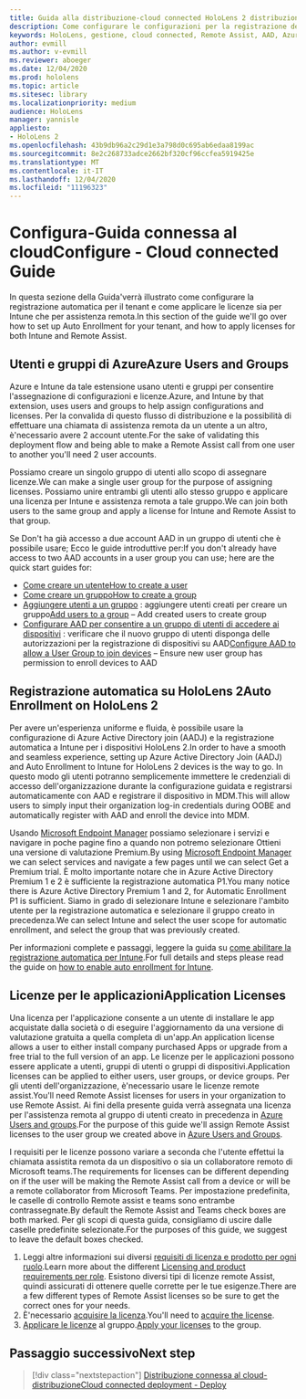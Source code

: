 ```yaml
---
title: Guida alla distribuzione-cloud connected HoloLens 2 distribuzione in scala con assistenza remota-configura
description: Come configurare le configurazioni per la registrazione dei dispositivi HoloLens tramite una rete connessa al cloud
keywords: HoloLens, gestione, cloud connected, Remote Assist, AAD, Azure AD, MDM, gestione di dispositivi mobili
author: evmill
ms.author: v-evmill
ms.reviewer: aboeger
ms.date: 12/04/2020
ms.prod: hololens
ms.topic: article
ms.sitesec: library
ms.localizationpriority: medium
audience: HoloLens
manager: yannisle
appliesto:
- HoloLens 2
ms.openlocfilehash: 43b9db96a2c29d1e3a798d0c695ab6edaa8199ac
ms.sourcegitcommit: 8e2c268733adce2662bf320cf96ccfea5919425e
ms.translationtype: MT
ms.contentlocale: it-IT
ms.lasthandoff: 12/04/2020
ms.locfileid: "11196323"
---
```

# <span data-ttu-id="217f9-104">Configura-Guida connessa al cloud</span><span class="sxs-lookup"><span data-stu-id="217f9-104">Configure - Cloud connected Guide</span></span>

<span data-ttu-id="217f9-105">In questa sezione della Guida&#39;verrà illustrato come configurare la registrazione automatica per il tenant e come applicare le licenze sia per Intune che per assistenza remota.</span><span class="sxs-lookup"><span data-stu-id="217f9-105">In this section of the guide we&#39;ll go over how to set up Auto Enrollment for your tenant, and how to apply licenses for both Intune and Remote Assist.</span></span>

## <span data-ttu-id="217f9-106">Utenti e gruppi di Azure</span><span class="sxs-lookup"><span data-stu-id="217f9-106">Azure Users and Groups</span></span>

<span data-ttu-id="217f9-107">Azure e Intune da tale estensione usano utenti e gruppi per consentire l'assegnazione di configurazioni e licenze.</span><span class="sxs-lookup"><span data-stu-id="217f9-107">Azure, and Intune by that extension, uses users and groups to help assign configurations and licenses.</span></span> <span data-ttu-id="217f9-108">Per la convalida di questo flusso di distribuzione e la possibilità di effettuare una chiamata di assistenza remota da un utente a un altro, è&#39;necessario avere 2 account utente.</span><span class="sxs-lookup"><span data-stu-id="217f9-108">For the sake of validating this deployment flow and being able to make a Remote Assist call from one user to another you&#39;ll need 2 user accounts.</span></span>

<span data-ttu-id="217f9-109">Possiamo creare un singolo gruppo di utenti allo scopo di assegnare licenze.</span><span class="sxs-lookup"><span data-stu-id="217f9-109">We can make a single user group for the purpose of assigning licenses.</span></span> <span data-ttu-id="217f9-110">Possiamo unire entrambi gli utenti allo stesso gruppo e applicare una licenza per Intune e assistenza remota a tale gruppo.</span><span class="sxs-lookup"><span data-stu-id="217f9-110">We can join both users to the same group and apply a license for Intune and Remote Assist to that group.</span></span>

<span data-ttu-id="217f9-111">Se Don&#39;t ha già accesso a due account AAD in un gruppo di utenti che è possibile usare; Ecco le guide introduttive per:</span><span class="sxs-lookup"><span data-stu-id="217f9-111">If you don&#39;t already have access to two AAD accounts in a user group you can use; here are the quick start guides for:</span></span>

- [<span data-ttu-id="217f9-112">Come creare un utente</span><span class="sxs-lookup"><span data-stu-id="217f9-112">How to create a user</span></span>](https://docs.microsoft.com/mem/intune/fundamentals/quickstart-create-user)
- [<span data-ttu-id="217f9-113">Come creare un gruppo</span><span class="sxs-lookup"><span data-stu-id="217f9-113">How to create a group</span></span>](https://docs.microsoft.com/mem/intune/fundamentals/quickstart-create-group)
- <span data-ttu-id="217f9-114">[Aggiungere utenti a un gruppo](https://docs.microsoft.com/azure/active-directory/fundamentals/active-directory-groups-members-azure-portal) : aggiungere utenti creati per creare un gruppo</span><span class="sxs-lookup"><span data-stu-id="217f9-114">[Add users to a group](https://docs.microsoft.com/azure/active-directory/fundamentals/active-directory-groups-members-azure-portal) – Add created users to create group</span></span>
- <span data-ttu-id="217f9-115">[Configurare AAD per consentire a un gruppo di utenti di accedere ai dispositivi](https://docs.microsoft.com/azure/active-directory/devices/azureadjoin-plan#configure-your-device-settings) : verificare che il nuovo gruppo di utenti disponga delle autorizzazioni per la registrazione di dispositivi su AAD</span><span class="sxs-lookup"><span data-stu-id="217f9-115">[Configure AAD to allow a User Group to join devices](https://docs.microsoft.com/azure/active-directory/devices/azureadjoin-plan#configure-your-device-settings) – Ensure new user group has permission to enroll devices to AAD</span></span>

## <span data-ttu-id="217f9-116">Registrazione automatica su HoloLens 2</span><span class="sxs-lookup"><span data-stu-id="217f9-116">Auto Enrollment on HoloLens 2</span></span>

<span data-ttu-id="217f9-117">Per avere un'esperienza uniforme e fluida, è possibile usare la configurazione di Azure Active Directory join (AADJ) e la registrazione automatica a Intune per i dispositivi HoloLens 2.</span><span class="sxs-lookup"><span data-stu-id="217f9-117">In order to have a smooth and seamless experience, setting up Azure Active Directory Join (AADJ) and Auto Enrollment to Intune for HoloLens 2 devices is the way to go.</span></span> <span data-ttu-id="217f9-118">In questo modo gli utenti potranno semplicemente immettere le credenziali di accesso dell'organizzazione durante la configurazione guidata e registrarsi automaticamente con AAD e registrare il dispositivo in MDM.</span><span class="sxs-lookup"><span data-stu-id="217f9-118">This will allow users to simply input their organization log-in credentials during OOBE and automatically register with AAD and enroll the device into MDM.</span></span>

<span data-ttu-id="217f9-119">Usando [Microsoft Endpoint Manager](https://endpoint.microsoft.com/#home) possiamo selezionare i servizi e navigare in poche pagine fino a quando non potremo selezionare Ottieni una versione di valutazione Premium.</span><span class="sxs-lookup"><span data-stu-id="217f9-119">By using [Microsoft Endpoint Manager](https://endpoint.microsoft.com/#home) we can select services and navigate a few pages until we can select Get a Premium trial.</span></span> <span data-ttu-id="217f9-120">È molto importante notare che in Azure Active Directory Premium 1 e 2 è sufficiente la registrazione automatica P1.</span><span class="sxs-lookup"><span data-stu-id="217f9-120">You many notice there is Azure Active Directory Premium 1 and 2, for Automatic Enrollment P1 is sufficient.</span></span> <span data-ttu-id="217f9-121">Siamo in grado di selezionare Intune e selezionare l'ambito utente per la registrazione automatica e selezionare il gruppo creato in precedenza.</span><span class="sxs-lookup"><span data-stu-id="217f9-121">We can select Intune and select the user scope for automatic enrollment, and select the group that was previously created.</span></span>

<span data-ttu-id="217f9-122">Per informazioni complete e passaggi, leggere la guida su [come abilitare la registrazione automatica per Intune](https://docs.microsoft.com/mem/intune/enrollment/quickstart-setup-auto-enrollment).</span><span class="sxs-lookup"><span data-stu-id="217f9-122">For full details and steps please read the guide on [how to enable auto enrollment for Intune](https://docs.microsoft.com/mem/intune/enrollment/quickstart-setup-auto-enrollment).</span></span>

## <span data-ttu-id="217f9-123">Licenze per le applicazioni</span><span class="sxs-lookup"><span data-stu-id="217f9-123">Application Licenses</span></span>

<span data-ttu-id="217f9-124">Una licenza per l'applicazione consente a un utente di installare le app acquistate dalla società o di eseguire l'aggiornamento da una versione di valutazione gratuita a quella completa di un'app.</span><span class="sxs-lookup"><span data-stu-id="217f9-124">An application license allows a user to either install company purchased Apps or upgrade from a free trial to the full version of an app.</span></span> <span data-ttu-id="217f9-125">Le licenze per le applicazioni possono essere applicate a utenti, gruppi di utenti o gruppi di dispositivi.</span><span class="sxs-lookup"><span data-stu-id="217f9-125">Application licenses can be applied to either users, user groups, or device groups.</span></span> <span data-ttu-id="217f9-126">Per gli utenti dell'organizzazione, è&#39;necessario usare le licenze remote assist.</span><span class="sxs-lookup"><span data-stu-id="217f9-126">You&#39;ll need Remote Assist licenses for users in your organization to use Remote Assist.</span></span> <span data-ttu-id="217f9-127">Ai fini della presente guida verrà assegnata una licenza per l'assistenza remota al gruppo di utenti creato in precedenza in [Azure Users and groups](hololens2-cloud-connected-configure.md#azure-users-and-groups).</span><span class="sxs-lookup"><span data-stu-id="217f9-127">For the purpose of this guide we'll assign Remote Assist licenses to the user group we created above in [Azure Users and Groups](hololens2-cloud-connected-configure.md#azure-users-and-groups).</span></span>

<span data-ttu-id="217f9-128">I requisiti per le licenze possono variare a seconda che l'utente effettui la chiamata assistita remota da un dispositivo o sia un collaboratore remoto di Microsoft teams.</span><span class="sxs-lookup"><span data-stu-id="217f9-128">The requirements for licenses can be different depending on if the user will be making the Remote Assist call from a device or will be a remote collaborator from Microsoft Teams.</span></span> <span data-ttu-id="217f9-129">Per impostazione predefinita, le caselle di controllo Remote assist e teams sono entrambe contrassegnate.</span><span class="sxs-lookup"><span data-stu-id="217f9-129">By default the Remote Assist and Teams check boxes are both marked.</span></span> <span data-ttu-id="217f9-130">Per gli scopi di questa guida, consigliamo di uscire dalle caselle predefinite selezionate.</span><span class="sxs-lookup"><span data-stu-id="217f9-130">For the purposes of this guide, we suggest to leave the default boxes checked.</span></span>

1. <span data-ttu-id="217f9-131">Leggi altre informazioni sui diversi [requisiti di licenza e prodotto per ogni ruolo](https://docs.microsoft.com/dynamics365/mixed-reality/remote-assist/requirements#licensing-and-product-requirements-per-role).</span><span class="sxs-lookup"><span data-stu-id="217f9-131">Learn more about the different [Licensing and product requirements per role](https://docs.microsoft.com/dynamics365/mixed-reality/remote-assist/requirements#licensing-and-product-requirements-per-role).</span></span> <span data-ttu-id="217f9-132">Esistono diversi tipi di licenze remote Assist, quindi assicurati di ottenere quelle corrette per le tue esigenze.</span><span class="sxs-lookup"><span data-stu-id="217f9-132">There are a few different types of Remote Assist licenses so be sure to get the correct ones for your needs.</span></span>
2. <span data-ttu-id="217f9-133">È&#39;necessario [acquisire la licenza](https://docs.microsoft.com/dynamics365/mixed-reality/remote-assist/buy-remote-assist).</span><span class="sxs-lookup"><span data-stu-id="217f9-133">You&#39;ll need to [acquire the license](https://docs.microsoft.com/dynamics365/mixed-reality/remote-assist/buy-remote-assist).</span></span>
3. <span data-ttu-id="217f9-134">[Applicare le licenze](https://docs.microsoft.com/dynamics365/mixed-reality/remote-assist/deploy-remote-assist) al gruppo.</span><span class="sxs-lookup"><span data-stu-id="217f9-134">[Apply your licenses](https://docs.microsoft.com/dynamics365/mixed-reality/remote-assist/deploy-remote-assist) to the group.</span></span>

## <span data-ttu-id="217f9-135">Passaggio successivo</span><span class="sxs-lookup"><span data-stu-id="217f9-135">Next step</span></span>

> [!div class="nextstepaction"]
> [<span data-ttu-id="217f9-136">Distribuzione connessa al cloud-distribuzione</span><span class="sxs-lookup"><span data-stu-id="217f9-136">Cloud connected deployment - Deploy</span></span>](hololens2-cloud-connected-deploy.md)